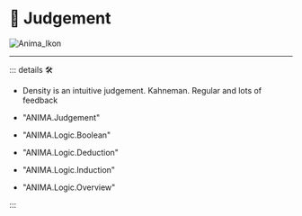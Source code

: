 # 💜 <anima>Judgement</anima>

![Anima_Ikon](/Ikon/Anima_Ikon.png)

---

<!-- =================================================== -->
<!-- =================================================== -->
<!-- =================================================== -->
<!-- =================================================== -->
<!-- =================================================== -->
::: details 🛠

- Density is an intuitive judgement. Kahneman. Regular and lots of feedback

- "ANIMA.Judgement"
- "ANIMA.Logic.Boolean"
- "ANIMA.Logic.Deduction"
- "ANIMA.Logic.Induction"
- "ANIMA.Logic.Overview"

:::
